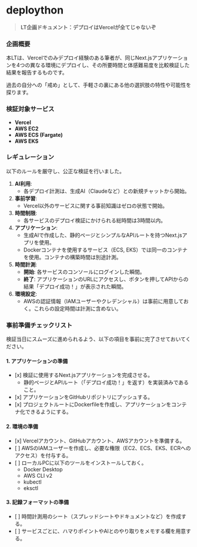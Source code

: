 # deploython

> **LT企画ドキュメント：デプロイはVercelが全てじゃないぞ**

### **企画概要**

本LTは、Vercelでのみデプロイ経験のある筆者が、同じNext.jsアプリケーションを4つの異なる環境にデプロイし、その所要時間と体感難易度を比較検証した結果を報告するものです。

過去の自分への「戒め」として、手軽さの裏にある他の選択肢の特性や可能性を探ります。

### **検証対象サービス**

* **Vercel**  
* **AWS EC2**  
* **AWS ECS (Fargate)**  
* **AWS EKS**

### **レギュレーション**

以下のルールを厳守し、公正な検証を行いました。

1. **AI利用**:  
   * 各デプロイ計測は、生成AI（Claudeなど）との新規チャットから開始。  
2. **事前学習**:  
   * Vercel以外のサービスに関する事前知識はゼロの状態で開始。  
3. **時間制限**:  
   * 各サービスのデプロイ検証にかけられる総時間は3時間以内。  
4. **アプリケーション**:  
   * 生成AIで作成した、静的ページとシンプルなAPIルートを持つNext.jsアプリを使用。  
   * Dockerコンテナを使用するサービス（ECS, EKS）では同一のコンテナを使用。コンテナの構築時間は別途計測。  
5. **時間計測**:  
   * **開始**: 各サービスのコンソールにログインした瞬間。  
   * **終了**: アプリケーションのURLにアクセスし、ボタンを押してAPIからの結果「デプロイ成功！」が表示された瞬間。  
6. **環境設定**:  
   * AWSの認証情報（IAMユーザーやクレデンシャル）は事前に用意しておく。これらの設定時間は計測に含めない。

### **事前準備チェックリスト**

検証当日にスムーズに進められるよう、以下の項目を事前に完了させておいてください。

#### **1\. アプリケーションの準備**

* \[x\] 検証に使用するNext.jsアプリケーションを完成させる。  
  * 静的ページとAPIルート（「デプロイ成功！」を返す）を実装済みであること。  
* \[x\] アプリケーションをGitHubリポジトリにプッシュする。  
* \[x\] プロジェクトルートにDockerfileを作成し、アプリケーションをコンテナ化できるようにする。

#### **2\. 環境の準備**

* \[x\] Vercelアカウント、GitHubアカウント、AWSアカウントを準備する。  
* \[ \] AWSのIAMユーザーを作成し、必要な権限（EC2、ECS、EKS、ECRへのアクセス）を付与する。  
* \[ \] ローカルPCに以下のツールをインストールしておく。  
  * Docker Desktop  
  * AWS CLI v2  
  * kubectl  
  * eksctl

#### **3\. 記録フォーマットの準備**

* \[ \] 時間計測用のシート（スプレッドシートやドキュメントなど）を作成する。  
* \[ \] サービスごとに、ハマりポイントやAIとのやり取りをメモする欄を用意する。

